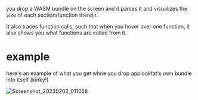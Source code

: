 you drop a WASM bundle on the screen and it parses it and visualizes the size of each section/function therein.

It also traces function calls, such that when you hover over one function, it also shows you what functions are called from it.

# example 

here's an example of what you get whne you drop applookfat's own bundle into itself (kinky!)

![Screenshot_20230202_011058](https://github.com/cedric-h/applookfat/assets/25539554/ccd208f1-ffcc-49cf-bf36-d028b7dcfd70)
